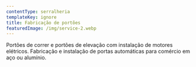 ```yaml
---
contentType: serralheria
templateKey: ignore
title: Fabricação de portões
featuredImage: /img/service-2.webp
---
```

Portões de correr e portões de elevação com instalação de motores elétricos. Fabricação e instalação de portas automáticas para comércio  em aço ou alumínio.
